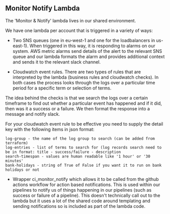 ## Monitor Notify Lambda

The 'Monitor & Notify' lambda lives in our shared environment.

We have one lambda per account that is triggered in a variety of ways:

- Two SNS queues (one in eu-west-1 and one for the loadbalancers in us-east-1). When triggered in this way, it is responding to
alarms on our system. AWS metric alarms send details of the alert to the relevant SNS queue and our lambda formats the
alarm and provides additional context and sends it to the relevant slack channel.

- Cloudwatch event rules. There are two types of rules that are interpreted by the lambda (business rules and cloudwatch checks).
In both cases the process looks through the logs over a particular time period for a specific term or selection of terms.

The idea behind the checks is that we search the logs over a certain timeframe to find out whether a particular event has happened
and if it did, then was it a success or a failure. We then format the response into a message and notify slack.

For your cloudwatch event rule to be effective you need to supply the detail key
with the following items in json format:

```
log-group - the name of the log group to search (can be added from terraform)
log-entries - list of terms to search for (log records search need to be in format: title - success/failure - description
search-timespan - values are human readable like '1 hour' or '30 minutes'
bank-holidays - string of True of False if you want it to run on bank holidays or not
```

- Wrapper ci_monitor_notify which allows it to be called from the github actions workflow for action based notifications.
This is used within our pipelines to notify us of things happening in our pipelines (such as success or failure of a pipeline).
This doesn't technically call out to the lambda but it uses a lot of the shared code around templating and sending notifications so is
included as part of the lambda code.
